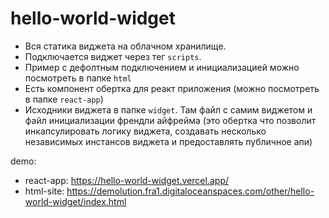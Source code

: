 # hello-world-widget

- Вся статика виджета на облачном хранилище.
- Подключается виджет через тег `scripts`.
- Пример с дефолтным подключением и инициализацией можно посмотреть в папке `html`
- Есть компонент обертка для реакт приложения (можно посмотреть в папке `react-app`)
- Исходники виджета в папке `widget`. Там файл с самим виджетом и файл инициализации френдли айфрейма (это обертка что позволит инкапсулировать логику виджета, создавать несколько независимых инстансов виджета и предоставлять публичное апи)

demo: 
  - react-app: https://hello-world-widget.vercel.app/
  - html-site: https://demolution.fra1.digitaloceanspaces.com/other/hello-world-widget/index.html
